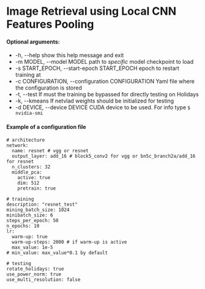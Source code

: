 # Image Retrieval using Local CNN Features Pooling

#### Optional arguments:
*  -h, --help            show this help message and exit
*  -m MODEL, --model MODEL
                        path to *specific* model checkpoint to load
*  -s START_EPOCH, --start-epoch START_EPOCH
                        epoch to restart training at
*  -c CONFIGURATION, --configuration CONFIGURATION
                        Yaml file where the configuration is stored
*  -t, --test            If must the training be bypassed for directly testing on Holidays
*  -k, --kmeans          If netvlad weights should be initialized for testing
*  -d DEVICE, --device DEVICE
                        CUDA device to be used. For info type `$ nvidia-smi`

#### Example of a configuration file 
```
# architecture
network:
  name: resnet # vgg or resnet
  output_layer: add_16 # block5_conv2 for vgg or bn5c_branch2a/add_16 for resnet
  n_clusters: 32
  middle_pca:
    active: true
    dim: 512
    pretrain: true

# training
description: "resnet_test"
mining_batch_size: 1024
minibatch_size: 6
steps_per_epoch: 50
n_epochs: 10
lr:
  warm-up: true
  warm-up-steps: 2000 # if warm-up is active
  max_value: 1e-5
# min_value: max_value*0.1 by default

# testing
rotate_holidays: true
use_power_norm: true
use_multi_resolution: false
```